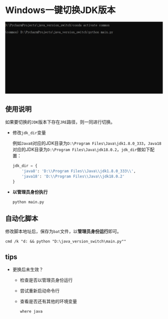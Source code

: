 # Windows一键切换JDK版本

![demo](https://github.com/HeyDorvin/jdk_version_switch/blob/master/demo.gif)

## 使用说明

如果要切换的`JDK`版本下存在`JRE`路径，则一同进行切换。

- 修改`jdk_dir`变量

  例如`Java8`对应的JDK目录为`D:\Program Files\Java\jdk1.8.0_333`，`Java18`对应的JDK目录为`D:\Program Files\Java\jdk18.0.2`，`jdk_dir`做如下配置：

  ```python
  jdk_dir = {
      'java8': 'D:\\Program Files\\Java\\jdk1.8.0_333\\',
      'java18': 'D:\\Program Files\\Java\\jdk18.0.2'
  }
  ```

- **以管理员身份执行**

  ```
  python main.py
  ```

## 自动化脚本

修改脚本地址后，保存为`bat`文件，以**管理员身份运行**即可。

```shell
cmd /k "d: && python "D:\java_version_switch\main.py""
```

## tips

- 更换后未生效？

  - 检查是否以管理员身份运行

  - 尝试重新启动命令行

  - 查看是否还有其他的环境变量

    ```shell
    where java
    ```

